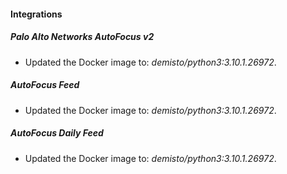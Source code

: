 #### Integrations
##### Palo Alto Networks AutoFocus v2
- Updated the Docker image to: *demisto/python3:3.10.1.26972*.
##### AutoFocus Feed
- Updated the Docker image to: *demisto/python3:3.10.1.26972*.
##### AutoFocus Daily Feed
- Updated the Docker image to: *demisto/python3:3.10.1.26972*.

